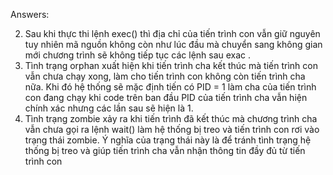 Answers:

2. Sau khi thực thi lệnh exec() thì địa chỉ của tiến trình con vẫn giữ nguyên tuy nhiên mã nguồn không còn như lúc đầu mà chuyển sang không gian mới chương trình sẽ không tiếp tục các lệnh sau exac .
3. Tình trạng orphan xuất hiện khi tiến trình cha kết thúc mà tiến trình con vẫn chưa chạy xong, làm cho tiến trình con không còn tiến trình cha nữa. Khi đó hệ thống sẽ mặc định tiến có PID = 1 làm cha của tiến trình con đang chạy khi code trên ban đầu PID của tiến trình cha vẫn hiện chính xác nhưng các lần sau sẽ hiện là 1.
4. Tình trạng zombie xảy ra khi tiến trình đã kết thúc mà chương trình cha vẫn chưa gọi ra lệnh wait() làm hệ thống bị treo và tiến trình con rơi vào trạng thái zombie. Ý nghĩa của trạng thái này là để tránh tình trạng hệ thống bị treo và giúp tiến trình cha vẫn nhận thông tin đầy đủ từ tiến trình con